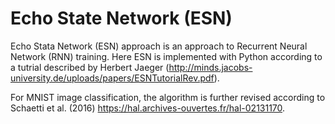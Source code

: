 # Echo State Network (ESN)
Echo Stata Network (ESN) approach is an approach to Recurrent Neural Network (RNN) training. Here ESN is implemented with Python according to a tutrial described by Herbert Jaeger (http://minds.jacobs-university.de/uploads/papers/ESNTutorialRev.pdf).

For MNIST image classification, the algorithm is further revised according to Schaetti et al. (2016) https://hal.archives-ouvertes.fr/hal-02131170.
